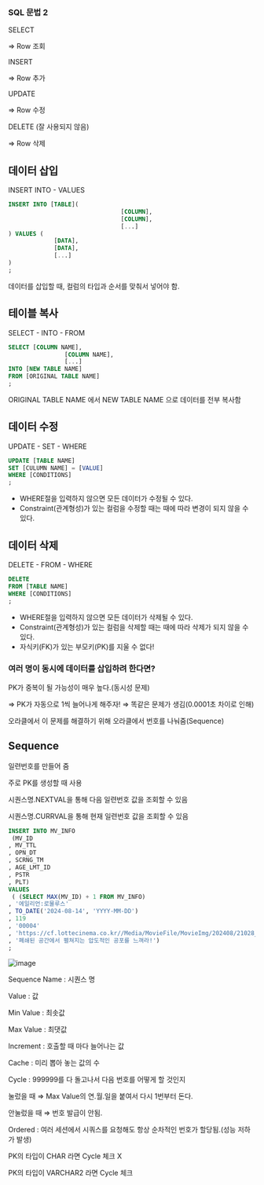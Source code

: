### SQL 문법 2

SELECT

⇒ Row 조회

INSERT

⇒ Row 추가

UPDATE

⇒ Row 수정

DELETE (잘 사용되지 않음)

⇒ Row 삭제

## 데이터 삽입

INSERT INTO - VALUES

```sql
INSERT INTO [TABLE](
								[COLUMN],
								[COLUMN],
								[...]
) VALUES (
			 [DATA],
			 [DATA],
			 [...]
)
;
```

데이터를 삽입할 때, 컬럼의 타입과 순서를 맞춰서 넣어야 함.

## 테이블 복사

SELECT - INTO - FROM

```sql
SELECT [COLUMN NAME],  		
				[COLUMN NAME],		
				[...]
INTO [NEW TABLE NAME]
FROM [ORIGINAL TABLE NAME]
;
```

ORIGINAL TABLE NAME 에서 NEW TABLE NAME 으로 데이터를 전부 복사함

## 데이터 수정

UPDATE - SET - WHERE

```sql
UPDATE [TABLE NAME]
SET [CULUMN NAME] = [VALUE]
WHERE [CONDITIONS]
;
```

- WHERE절을 입력하지 않으면 모든 데이터가 수정될 수 있다.
- Constraint(관계형성)가 있는 컬럼을 수정할 때는 때에 따라 변경이 되지 않을 수 있다.

## 데이터 삭제

DELETE - FROM - WHERE

```sql
DELETE 
FROM [TABLE NAME]
WHERE [CONDITIONS]
;
```

- WHERE절을 입력하지 않으면 모든 데이터가 삭제될 수 있다.
- Constraint(관계형성)가 있는 컬럼을 삭제할 때는 때에 따라 삭제가 되지 않을 수 있다.
- 자식키(FK)가 있는 부모키(PK)를 지울 수 없다!

### 여러 명이 동시에 데이터를 삽입하려 한다면?

PK가 중복이 될 가능성이 매우 높다.(동시성 문제)

⇒ PK가 자동으로 1씩 늘어나게 해주자! ⇒ 똑같은 문제가 생김(0.0001초 차이로 인해)

오라클에서 이 문제를 해결하기 위해 오라클에서 번호를 나눠줌(Sequence)

## Sequence

일련번호를 만들어 줌

주로 PK를 생성할 때 사용

시퀀스명.NEXTVAL을 통해 다음 일련번호 값을 조회할 수 있음

시퀀스명.CURRVAL을 통해 현재 일련번호 값을 조회할 수 있음

```sql
INSERT INTO MV_INFO
 (MV_ID
, MV_TTL
, OPN_DT
, SCRNG_TM
, AGE_LMT_ID
, PSTR
, PLT)
VALUES 
 ( (SELECT MAX(MV_ID) + 1 FROM MV_INFO)
, '에일리언:로물루스'
, TO_DATE('2024-08-14', 'YYYY-MM-DD')
, 119
, '00004'
, 'https://cf.lottecinema.co.kr//Media/MovieFile/MovieImg/202408/21028_103_1.jpg'
, '폐쇄된 공간에서 펼쳐지는 압도적인 공포를 느껴라!')
;
```

![image](https://github.com/user-attachments/assets/95662fa9-37bd-4400-9e2e-cfd3047260f8)


Sequence Name : 시퀀스 명

Value : 값

Min Value : 최솟값

Max Value : 최댓값

Increment : 호출할 때 마다 늘어나는 값

Cache : 미리 뽑아 놓는 값의 수

Cycle : 999999를 다 돌고나서 다음 번호를 어떻게 할 것인지

눌렀을 때 ⇒ Max Value의 연.월.일을 붙여서 다시 1번부터 돈다.

안눌렀을 때 ⇒ 번호 발급이 안됨.

Ordered : 여러 세션에서 시쿼스를 요청해도 항상 순차적인 번호가 할당됨.(성능 저하가 발생)

PK의 타입이 CHAR 라면 Cycle 체크 X

PK의 타입이 VARCHAR2 라면 Cycle 체크
